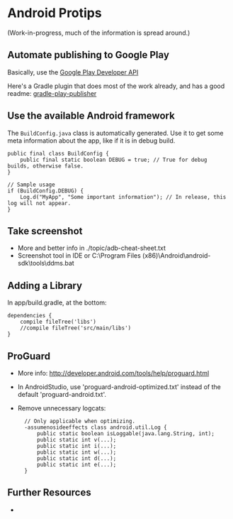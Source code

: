 # Android Protips #(Work-in-progress, much of the information is spread around.)## Automate publishing to Google Play ##Basically, use the [Google Play Developer API](https://developers.google.com/android-publisher/getting_started)Here's a Gradle plugin that does most of the work already, and has a good readme: [gradle-play-publisher](https://github.com/Triple-T/gradle-play-publisher)## Use the available Android framework ##The `BuildConfig.java` class is automatically generated. Use it to get some meta information about the app, like if it is in debug build.    public final class BuildConfig {        public final static boolean DEBUG = true; // True for debug builds, otherwise false.    }    // Sample usage    if (BuildConfig.DEBUG) {        Log.d("MyApp", "Some important information"); // In release, this log will not appear.    }## Take screenshot ##- More and better info in ./topic/adb-cheat-sheet.txt- Screenshot tool in IDE or C:\Program Files (x86)\Android\android-sdk\tools\ddms.bat## Adding a Library ##In app/build.gradle, at the bottom:    dependencies {        compile fileTree('libs')        //compile fileTree('src/main/libs')    }## ProGuard ##- More info: http://developer.android.com/tools/help/proguard.html- In AndroidStudio, use 'proguard-android-optimized.txt' instead of the default 'proguard-android.txt'.- Remove unnecessary logcats:        // Only applicable when optimizing.        -assumenosideeffects class android.util.Log {            public static boolean isLoggable(java.lang.String, int);            public static int v(...);            public static int i(...);            public static int w(...);            public static int d(...);            public static int e(...);        }## Further Resources ##-